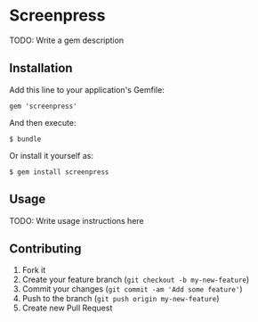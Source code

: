# Screenpress

TODO: Write a gem description

## Installation

Add this line to your application's Gemfile:

    gem 'screenpress'

And then execute:

    $ bundle

Or install it yourself as:

    $ gem install screenpress

## Usage

TODO: Write usage instructions here

## Contributing

1. Fork it
2. Create your feature branch (`git checkout -b my-new-feature`)
3. Commit your changes (`git commit -am 'Add some feature'`)
4. Push to the branch (`git push origin my-new-feature`)
5. Create new Pull Request
